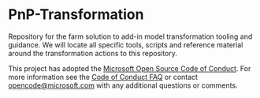 # PnP-Transformation 
Repository for the farm solution to add-in model transformation tooling and guidance. We will locate all specific tools, scripts and reference material around the transformation actions to this repository. 

This project has adopted the [Microsoft Open Source Code of Conduct](https://opensource.microsoft.com/codeofconduct/). For more information see the [Code of Conduct FAQ](https://opensource.microsoft.com/codeofconduct/faq/) or contact [opencode@microsoft.com](mailto:opencode@microsoft.com) with any additional questions or comments.


